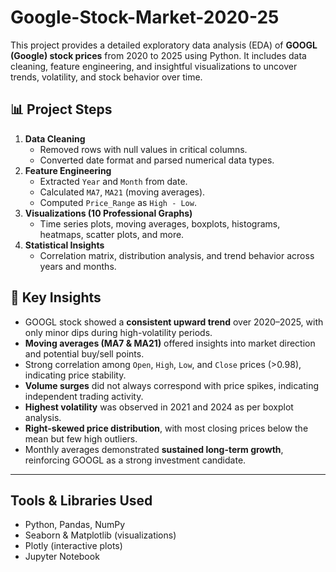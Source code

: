 # Google-Stock-Market-2020-25
This project provides a detailed exploratory data analysis (EDA) of **GOOGL (Google) stock prices** from 2020 to 2025 using Python. It includes data cleaning, feature engineering, and insightful visualizations to uncover trends, volatility, and stock behavior over time.


## 📊 Project Steps

1. **Data Cleaning**  
   - Removed rows with null values in critical columns.
   - Converted date format and parsed numerical data types.
2. **Feature Engineering**
   - Extracted `Year` and `Month` from date.
   - Calculated `MA7`, `MA21` (moving averages).
   - Computed `Price_Range` as `High - Low`.
3. **Visualizations (10 Professional Graphs)**
   - Time series plots, moving averages, boxplots, histograms, heatmaps, scatter plots, and more.
4. **Statistical Insights**
   - Correlation matrix, distribution analysis, and trend behavior across years and months.



## 📌 Key Insights

- GOOGL stock showed a **consistent upward trend** over 2020–2025, with only minor dips during high-volatility periods.
- **Moving averages (MA7 & MA21)** offered insights into market direction and potential buy/sell points.
- Strong correlation among `Open`, `High`, `Low`, and `Close` prices (>0.98), indicating price stability.
- **Volume surges** did not always correspond with price spikes, indicating independent trading activity.
- **Highest volatility** was observed in 2021 and 2024 as per boxplot analysis.
- **Right-skewed price distribution**, with most closing prices below the mean but few high outliers.
- Monthly averages demonstrated **sustained long-term growth**, reinforcing GOOGL as a strong investment candidate.

---

## Tools & Libraries Used

- Python, Pandas, NumPy
- Seaborn & Matplotlib (visualizations)
- Plotly (interactive plots)
- Jupyter Notebook


